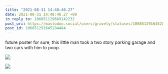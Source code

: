 ```yaml
---
title: "2021-08-31 14:48:40.27"
date: 2021-08-31 14:48:40.27 +00
in_reply_to: 106851129669142232
post_uri: https://mastodon.social/users/gravely/statuses/106851291645284484
post_id: 106851291645284484
---
```

future poster for sure, this little man took a two story parking garage and two cars with him to poop.


![](/images/106851291136156255.jpg)

![](/images/106851291594822943.jpg)

